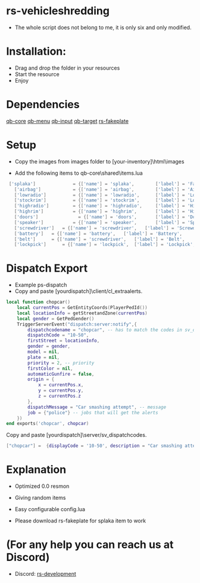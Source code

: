 # rs-vehicleshredding

- The whole script does not belong to me, it is only six and only modified.

# Installation:

- Drag and drop the folder in your resources
- Start the resource
- Enjoy

# Dependencies
[qb-core](https://github.com/qbcore-framework/qb-core)
[qb-menu](https://github.com/qbcore-framework/qb-menu)
[qb-input](https://github.com/qbcore-framework/qb-input)
[qb-target](https://github.com/qbcore-framework/qb-target)
[rs-fakeplate](https://github.com/rsdevelopmentt/rs-fakeplate)



# Setup

- Copy the images from images folder to [your-inventory]\html\images

- Add the following items to qb-core\shared\items.lua
```lua
 ['splaka'] 			 = {['name'] = 'splaka', 		['label'] = 'Fake Plate', 		        ['weight'] = 150, 		['type'] = 'item', 		['image'] = 'plaka.png', 	    ['unique'] = false,    ['useable'] = true, 	   ['shouldClose'] = true,	   ['combinable'] = nil,   ['description'] = 'Fake Plate'},
   ['airbag'] 			 = {['name'] = 'airbag', 		['label'] = 'AirBag', 		            ['weight'] = 250, 		['type'] = 'item', 		['image'] = 'airbag.png', 	    ['unique'] = false,    ['useable'] = true, 	   ['shouldClose'] = true,	   ['combinable'] = nil,   ['description'] = 'AirBag'},
   ['lowradio'] 		 = {['name'] = 'lowradio', 		['label'] = 'Low Quality Radio', 		['weight'] = 350, 		['type'] = 'item', 		['image'] = 'lowradio.png', 	['unique'] = false,    ['useable'] = true, 	   ['shouldClose'] = true,	   ['combinable'] = nil,   ['description'] = 'Low Quality Radio'},
   ['stockrim'] 		 = {['name'] = 'stockrim', 		['label'] = 'Low Quality Wheel', 		['weight'] = 150, 		['type'] = 'item', 		['image'] = 'stockrim.png', 	['unique'] = false,    ['useable'] = true, 	   ['shouldClose'] = true,	   ['combinable'] = nil,   ['description'] = 'Low Quality Wheel'},
   ['highradio'] 		 = {['name'] = 'highradio', 	['label'] = 'High Quality Radio', 		['weight'] = 250, 		['type'] = 'item', 		['image'] = 'highradio.png', 	['unique'] = false,    ['useable'] = true, 	   ['shouldClose'] = true,	   ['combinable'] = nil,   ['description'] = 'High Quality Radio'},
   ['highrim'] 			 = {['name'] = 'highrim', 		['label'] = 'High Quality Wheel', 		['weight'] = 350, 		['type'] = 'item', 		['image'] = 'highrim.png', 		['unique'] = false,    ['useable'] = true, 	   ['shouldClose'] = true,	   ['combinable'] = nil,   ['description'] = 'High Quality Wheel'},
   ['doors'] 			   = {['name'] = 'doors', 		['label'] = 'Doors', 		            ['weight'] = 150, 		['type'] = 'item', 		['image'] = 'doors.png', 	    ['unique'] = false,    ['useable'] = true, 	   ['shouldClose'] = true,	   ['combinable'] = nil,   ['description'] = 'Doors'},
   ['speaker'] 			 = {['name'] = 'speaker', 		['label'] = 'Speaker', 		        ['weight'] = 250, 		['type'] = 'item', 		['image'] = 'speaker.png', 	    ['unique'] = false,    ['useable'] = true, 	   ['shouldClose'] = true,	   ['combinable'] = nil,   ['description'] = 'Speaker'},
   ['screwdriver'] 	 = {['name'] = 'screwdriver', 	['label'] = 'Screwdriver', 		        ['weight'] = 250, 		['type'] = 'item', 		['image'] = 'screwdriver.png', 	    ['unique'] = false,    ['useable'] = true, 	   ['shouldClose'] = true,	   ['combinable'] = nil,   ['description'] = 'Screwdriver'},
   ['battery'] 	 = {['name'] = 'battery', 	['label'] = 'Battery', 		        ['weight'] = 250, 		['type'] = 'item', 		['image'] = 'battery.png', 	    ['unique'] = false,    ['useable'] = true, 	   ['shouldClose'] = true,	   ['combinable'] = nil,   ['description'] = 'Battery'},
   ['belt'] 	 = {['name'] = 'screwdriver', 	['label'] = 'Belt', 		        ['weight'] = 250, 		['type'] = 'item', 		['image'] = 'belt.png', 	    ['unique'] = false,    ['useable'] = true, 	   ['shouldClose'] = true,	   ['combinable'] = nil,   ['description'] = 'Belt'},
   ['lockpick'] 	 = {['name'] = 'lockpick', 	['label'] = 'Lockpick', 		        ['weight'] = 250, 		['type'] = 'item', 		['image'] = 'lockpick.png', 	    ['unique'] = false,    ['useable'] = true, 	   ['shouldClose'] = true,	   ['combinable'] = nil,   ['description'] = 'Lockpick'},
```

# Dispatch Export

- Example ps-dispatch
- Copy and paste [yourdispatch]\client/cl_extraalerts.

```lua
local function chopcar()
    local currentPos = GetEntityCoords(PlayerPedId())
    local locationInfo = getStreetandZone(currentPos)
    local gender = GetPedGender()
    TriggerServerEvent("dispatch:server:notify",{
        dispatchcodename = "chopcar", -- has to match the codes in sv_dispatchcodes.lua so that it generates the right blip
        dispatchCode = "10-50",
        firstStreet = locationInfo,
        gender = gender,
        model = nil,
        plate = nil,
        priority = 2, -- priority
        firstColor = nil,
        automaticGunfire = false,
        origin = {
            x = currentPos.x,
            y = currentPos.y,
            z = currentPos.z
        },
        dispatchMessage = "Car smashing attempt", -- message
        job = {"police"} -- jobs that will get the alerts
    })
end exports('chopcar', chopcar)
```
Copy and paste [yourdispatch]\server/sv_dispatchcodes.
```lua
["chopcar"] =  {displayCode = '10-50', description = "Car smashing attempt", radius = 0, recipientList = {'police'}, blipSprite = 326, blipColour = 84, blipScale = 1.5, blipLength = 2, sound = "Lose_1st", sound2 = "GTAO_FM_Events_Soundset"},
```

# Explanation

- Optimized 0.0 resmon

- Giving random items

- Easy configurable config.lua

- Please download rs-fakeplate for splaka item to work



# (For any help you can reach us at Discord)

- Discord: [rs-development](https://discord.gg/WhRgsxp4A6)
